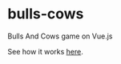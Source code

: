 # bulls-cows
Bulls And Cows game on Vue.js

See how it works [here](https://kazamari.github.io/bulls-cows/).
